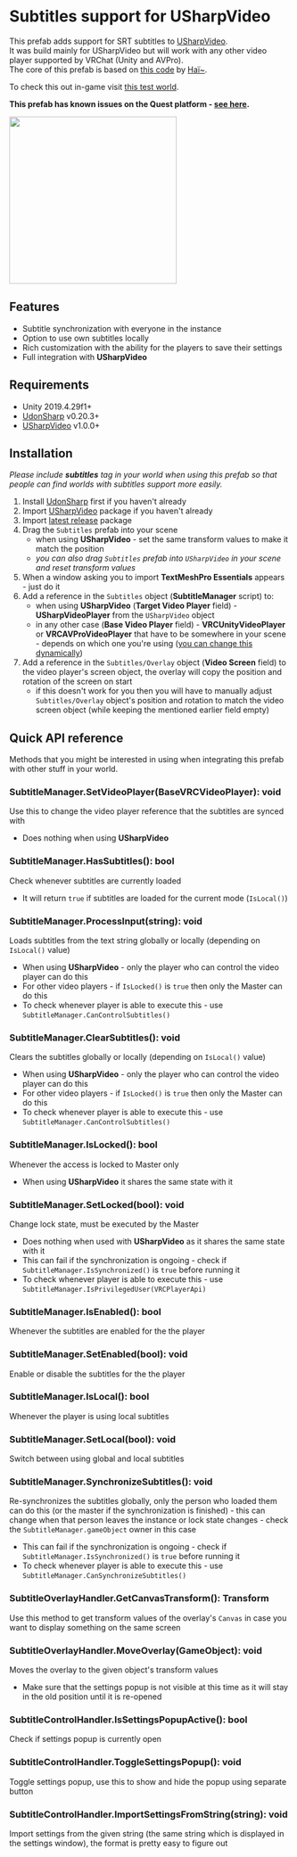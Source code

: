 # Subtitles support for USharpVideo

This prefab adds support for SRT subtitles to [USharpVideo](https://github.com/MerlinVR/USharpVideo).  
It was build mainly for USharpVideo but will work with any other video player supported by VRChat (Unity and AVPro).  
The core of this prefab is based on [this code](https://gist.github.com/hai-vr/b340f9a46952640f81efe7f02da6bdf6) by [Haï~](https://twitter.com/vr_hai).

To check this out in-game visit [this test world](https://vrchat.com/home/world/wrld_dc50af39-1f65-4c47-a0d5-d1729d5c683f).

**This prefab has known issues on the Quest platform - [see here](https://github.com/jacklul/USharpVideo-Subtitles/issues/1).**

<a href="https://i.imgur.com/IZUFwbV.png"><img src="https://i.imgur.com/IZUFwbV.png" height="300"></a>

## Features
- Subtitle synchronization with everyone in the instance
- Option to use own subtitles locally
- Rich customization with the ability for the players to save their settings
- Full integration with **USharpVideo**

## Requirements
- Unity 2019.4.29f1+
- [UdonSharp](https://github.com/vrchat-community/UdonSharp) v0.20.3+
- [USharpVideo](https://github.com/MerlinVR/USharpVideo) v1.0.0+

## Installation

_Please include **subtitles** tag in your world when using this prefab so that people can find worlds with subtitles support more easily._

1. Install [UdonSharp](https://github.com/vrchat-community/UdonSharp) first if you haven't already
2. Import [USharpVideo](https://github.com/MerlinVR/USharpVideo/releases/latest) package if you haven't already
3. Import [latest release](https://github.com/jacklul/USharpVideo-Subtitles/releases/latest) package
4. Drag the `Subtitles` prefab into your scene
    - when using **USharpVideo** - set the same transform values to make it match the position
    - _you can also drag `Subtitles` prefab into `USharpVideo` in your scene and reset transform values_
5. When a window asking you to import **TextMeshPro Essentials** appears - just do it
6. Add a reference in the `Subtitles` object (**SubtitleManager** script) to:
    - when using **USharpVideo** (**Target Video Player** field) - **USharpVideoPlayer** from the `USharpVideo` object
    - in any other case (**Base Video Player** field) - **VRCUnityVideoPlayer** or **VRCAVProVideoPlayer** that have to be somewhere in your scene - depends on which one you're using ([you can change this dynamically](#subtitlemanagersetvideoplayerbasevrcvideoplayer-void))
7. Add a reference in the `Subtitles/Overlay` object (**Video Screen** field) to the video player's screen object, the overlay will copy the position and rotation of the screen on start
    - if this doesn't work for you then you will have to manually adjust `Subtitles/Overlay` object's position and rotation to match the video screen object (while keeping the mentioned earlier field empty)

## Quick API reference

Methods that you might be interested in using when integrating this prefab with other stuff in your world.

### SubtitleManager.SetVideoPlayer(BaseVRCVideoPlayer): void

Use this to change the video player reference that the subtitles are synced with

- Does nothing when using **USharpVideo**

### SubtitleManager.HasSubtitles(): bool

Check whenever subtitles are currently loaded

- It will return `true` if subtitles are loaded for the current mode (`IsLocal()`)

### SubtitleManager.ProcessInput(string): void

Loads subtitles from the text string globally or locally (depending on `IsLocal()` value)

- When using **USharpVideo** - only the player who can control the video player can do this
- For other video players - if `IsLocked()` is `true` then only the Master can do this
- To check whenever player is able to execute this - use `SubtitleManager.CanControlSubtitles()`

### SubtitleManager.ClearSubtitles(): void

Clears the subtitles globally or locally (depending on `IsLocal()` value)

- When using **USharpVideo** - only the player who can control the video player can do this
- For other video players - if `IsLocked()` is `true` then only the Master can do this
- To check whenever player is able to execute this - use `SubtitleManager.CanControlSubtitles()`

### SubtitleManager.IsLocked(): bool

Whenever the access is locked to Master only

- When using **USharpVideo** it shares the same state with it

### SubtitleManager.SetLocked(bool): void

Change lock state, must be executed by the Master

- Does nothing when used with **USharpVideo** as it shares the same state with it
- This can fail if the synchronization is ongoing - check if `SubtitleManager.IsSynchronized()` is `true` before running it
- To check whenever player is able to execute this - use `SubtitleManager.IsPrivilegedUser(VRCPlayerApi)`

### SubtitleManager.IsEnabled(): bool

Whenever the subtitles are enabled for the the player

### SubtitleManager.SetEnabled(bool): void

Enable or disable the subtitles for the the player

### SubtitleManager.IsLocal(): bool

Whenever the player is using local subtitles

### SubtitleManager.SetLocal(bool): void

Switch between using global and local subtitles

### SubtitleManager.SynchronizeSubtitles(): void

Re-synchronizes the subtitles globally, only the person who loaded them can do this (or the master if the synchronization is finished) - this can change when that person leaves the instance or lock state changes - check the `SubtitleManager.gameObject` owner in this case

- This can fail if the synchronization is ongoing - check if `SubtitleManager.IsSynchronized()` is `true` before running it
- To check whenever player is able to execute this - use `SubtitleManager.CanSynchronizeSubtitles()`

### SubtitleOverlayHandler.GetCanvasTransform(): Transform

Use this method to get transform values of the overlay's `Canvas` in case you want to display something on the same screen

### SubtitleOverlayHandler.MoveOverlay(GameObject): void

Moves the overlay to the given object's transform values

- Make sure that the settings popup is not visible at this time as it will stay in the old position until it is re-opened

### SubtitleControlHandler.IsSettingsPopupActive(): bool

Check if settings popup is currently open

### SubtitleControlHandler.ToggleSettingsPopup(): void

Toggle settings popup, use this to show and hide the popup using separate button

### SubtitleControlHandler.ImportSettingsFromString(string): void

Import settings from the given string (the same string which is displayed in the settings window), the format is pretty easy to figure out
